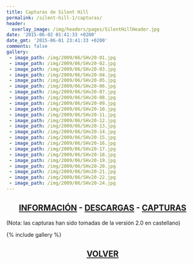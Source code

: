 ```yaml
---
title: Capturas de Silent Hill
permalink: /silent-hill-1/capturas/
header:
  overlay_image: /img/headers/pages/SilentHillHeader.jpg
date: '2015-06-02 01:41:33 +0200'
date_gmt: '2015-06-01 23:41:33 +0200'
comments: false
gallery:
 - image_path: /img/2009/06/SHv20-01.jpg
 - image_path: /img/2009/06/SHv20-02.jpg
 - image_path: /img/2009/06/SHv20-03.jpg
 - image_path: /img/2009/06/SHv20-04.jpg
 - image_path: /img/2009/06/SHv20-05.jpg
 - image_path: /img/2009/06/SHv20-06.jpg
 - image_path: /img/2009/06/SHv20-07.jpg
 - image_path: /img/2009/06/SHv20-08.jpg
 - image_path: /img/2009/06/SHv20-09.jpg
 - image_path: /img/2009/06/SHv20-10.jpg
 - image_path: /img/2009/06/SHv20-11.jpg
 - image_path: /img/2009/06/SHv20-12.jpg
 - image_path: /img/2009/06/SHv20-13.jpg
 - image_path: /img/2009/06/SHv20-14.jpg
 - image_path: /img/2009/06/SHv20-15.jpg
 - image_path: /img/2009/06/SHv20-16.jpg
 - image_path: /img/2009/06/SHv20-17.jpg
 - image_path: /img/2009/06/SHv20-18.jpg
 - image_path: /img/2009/06/SHv20-19.jpg
 - image_path: /img/2009/06/SHv20-20.jpg
 - image_path: /img/2009/06/SHv20-21.jpg
 - image_path: /img/2009/06/SHv20-22.jpg
 - image_path: /img/2009/06/SHv20-24.jpg
---
```

<h2 style="text-align: center;"><strong><a href="/silent-hill-1/informacion/">INFORMACIÓN</a> - <a href="/silent-hill-1/descargar/">DESCARGAS</a> - <a href="/silent-hill-1/capturas/">CAPTURAS</a></strong></h2>

(Nota: las capturas han sido tomadas de la versión 2.0 en castellano)

{% include gallery %}

<h2 style="text-align: center;"><strong><a href="/silent-hill-1/">VOLVER</a></strong></h2>



